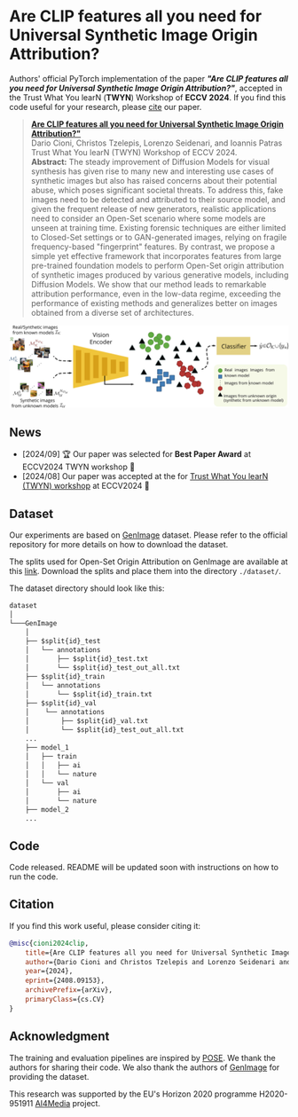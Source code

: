 # Are CLIP features all you need for Universal Synthetic Image Origin Attribution?

Authors' official PyTorch implementation of the paper ***"Are CLIP features all you need for Universal Synthetic Image Origin Attribution?"***, accepted in the Trust What You learN (**TWYN**) Workshop of **ECCV 2024**. If you find this code useful for your research, please [cite](#citation) our paper.

> [**Are CLIP features all you need for Universal Synthetic Image Origin Attribution?"**](http://arxiv.org/abs/2408.09153) <br>Dario Cioni, Christos Tzelepis,  Lorenzo Seidenari, and  Ioannis Patras<br>
> Trust What You learN (TWYN) Workshop of ECCV 2024.<br>
> **Abstract:** The steady improvement of Diffusion Models for visual synthesis has given rise to many new and interesting use cases of synthetic images but also has raised concerns about their potential abuse, which poses significant societal threats. To address this, fake images need to be detected and attributed to their source model, and given the frequent release of new generators, realistic applications need to consider an Open-Set scenario where some models are unseen at training time. Existing forensic techniques are either limited to Closed-Set settings or to GAN-generated images, relying on fragile frequency-based "fingerprint" features. By contrast, we propose a simple yet effective framework that incorporates features from large pre-trained foundation models to perform Open-Set origin attribution of synthetic images produced by various generative models, including Diffusion Models. We show that our method leads to remarkable attribution performance, even in the low-data regime, exceeding the performance of existing methods and generalizes better on images obtained from a diverse set of architectures.

![alt text](figs/overview.png)

## News

- [2024/09] 🏆 Our paper was selected for **Best Paper Award** at ECCV2024 TWYN workshop 🎉
- [2024/08] Our paper was accepted at the for [Trust What You learN (TWYN) workshop](https://twyn.unimore.it/) at ECCV2024 🎉

## Dataset

Our experiments are based on [GenImage](https://github.com/GenImage-Dataset/GenImage) dataset. Please refer to the official repository for more details on how to download the dataset.

The splits used for Open-Set Origin Attribution on GenImage are available at this [link](https://drive.google.com/drive/folders/1Pjt1JOpCvuMOT_EdVW9WDYLj0XmfIXTq?usp=sharing). Download the splits and place them into the directory `./dataset/`.

The dataset directory should look like this:
```
dataset
│
└───GenImage
    │
    ├── $split{id}_test
    │   └── annotations
    │       ├── $split{id}_test.txt
    │       └── $split{id}_test_out_all.txt
    ├── $split{id}_train
    │   └── annotations
    │       └── $split{id}_train.txt
    ├── $split{id}_val
    │    └── annotations
    │        ├── $split{id}_val.txt
    │        └── $split{id}_test_out_all.txt
    ...
    ├── model_1
    │   ├── train
    │   │   ├── ai
    │   │   └── nature
    │   └── val
    │       ├── ai
    │       └── nature
    ├── model_2
    ...
```

## Code

Code released. README will be updated soon with instructions on how to run the code.

## Citation

If you find this work useful, please consider citing it:
```bibtex
@misc{cioni2024clip,
    title={Are CLIP features all you need for Universal Synthetic Image Origin Attribution?},
    author={Dario Cioni and Christos Tzelepis and Lorenzo Seidenari and Ioannis Patras},
    year={2024},
    eprint={2408.09153},
    archivePrefix={arXiv},
    primaryClass={cs.CV}
}
```

## Acknowledgment

The training and evaluation pipelines are inspired by [POSE](https://github.com/ICTMCG/POSE). 
We thank the authors for sharing their code. We also thank the authors of [GenImage](https://github.com/GenImage-Dataset/GenImage) for providing the dataset.

This research was supported by the EU's Horizon 2020 programme H2020-951911 [AI4Media](https://www.ai4media.eu/) project.
